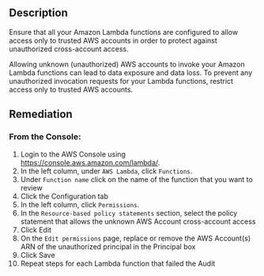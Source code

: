 ## Description

Ensure that all your Amazon Lambda functions are configured to allow access only to trusted AWS accounts in order to protect against unauthorized cross-account access.

Allowing unknown (unauthorized) AWS accounts to invoke your Amazon Lambda functions can lead to data exposure and data loss. To prevent any unauthorized invocation requests for your Lambda functions, restrict access only to trusted AWS accounts.

## Remediation

### From the Console:

1. Login to the AWS Console using https://console.aws.amazon.com/lambda/.
2. In the left column, under `AWS Lambda`, click `Functions`.
3. Under `Function name` click on the name of the function that you want to review
4. Click the Configuration tab
5. In the left column, click `Permissions`.
6. In the `Resource-based policy statements` section, select the policy statement that allows the unknown AWS Account cross-account access
7. Click Edit
8. On the `Edit permissions` page, replace or remove the AWS Account(s) ARN of
the unauthorized principal in the Principal box
9. Click Save
10. Repeat steps for each Lambda function that failed the Audit